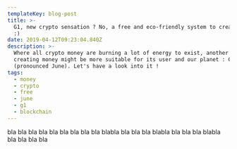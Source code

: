 ```yaml
---
templateKey: blog-post
title: >-
  G1, new crypto sensation ? No, a free and eco-friendly system to create money
  :)
date: 2019-04-12T09:23:04.840Z
description: >-
  Where all crypto money are burning a lot of energy to exist, another way of
  creating money might be more suitable for its user and our planet : G1
  (pronounced June). Let's have a look into it !
tags:
  - money
  - crypto
  - free
  - june
  - g1
  - blockchain
---
```

bla bla bla
bla bla
bla bla bla
bla blabla bla bla
bla blabla bla bla
bla blabla bla bla
bla bla
